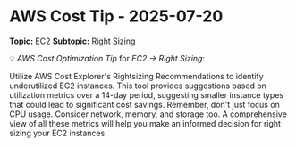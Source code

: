 # AWS Cost Tip - 2025-07-20
**Topic:** EC2
**Subtopic:** Right Sizing

💡 *AWS Cost Optimization Tip* for *EC2 → Right Sizing*:

Utilize AWS Cost Explorer's Rightsizing Recommendations to identify underutilized EC2 instances. This tool provides suggestions based on utilization metrics over a 14-day period, suggesting smaller instance types that could lead to significant cost savings. Remember, don't just focus on CPU usage. Consider network, memory, and storage too. A comprehensive view of all these metrics will help you make an informed decision for right sizing your EC2 instances.